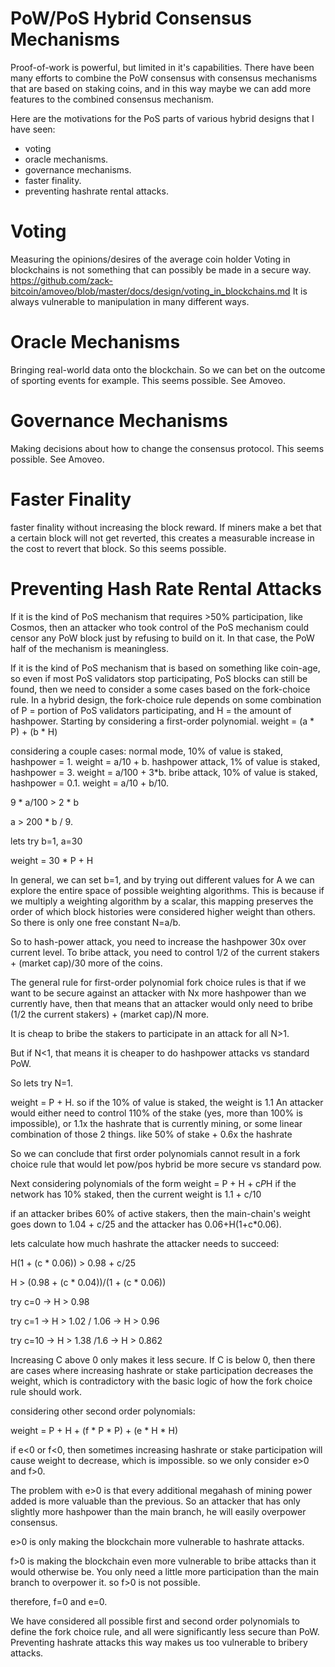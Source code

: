 PoW/PoS Hybrid Consensus Mechanisms
=========

Proof-of-work is powerful, but limited in it's capabilities.
There have been many efforts to combine the PoW consensus with consensus mechanisms that are based on staking coins, and in this way maybe we can add more features to the combined consensus mechanism.

Here are the motivations for the PoS parts of various hybrid designs that I have seen:
* voting
* oracle mechanisms.
* governance mechanisms. 
* faster finality.
* preventing hashrate rental attacks.

Voting
========

Measuring the opinions/desires of the average coin holder
Voting in blockchains is not something that can possibly be made in a secure way. https://github.com/zack-bitcoin/amoveo/blob/master/docs/design/voting_in_blockchains.md
It is always vulnerable to manipulation in many different ways.

Oracle Mechanisms
=========

Bringing real-world data onto the blockchain. So we can bet on the outcome of sporting events for example.
This seems possible. See Amoveo.


Governance Mechanisms
========

Making decisions about how to change the consensus protocol.
This seems possible. See Amoveo.

Faster Finality
========

faster finality without increasing the block reward.
If miners make a bet that a certain block will not get reverted, this creates a measurable increase in the cost to revert that block.
So this seems possible.

Preventing Hash Rate Rental Attacks
========

If it is the kind of PoS mechanism that requires >50% participation, like Cosmos, then an attacker who took control of the PoS mechanism could censor any PoW block just by refusing to build on it. In that case, the PoW half of the mechanism is meaningless.

If it is the kind of PoS mechanism that is based on something like coin-age, so even if most PoS validators stop participating, PoS blocks can still be found, then we need to consider a some cases based on the fork-choice rule.
In a hybrid design, the fork-choice rule depends on some combination of P = portion of PoS validators participating, and H = the amount of hashpower.
Starting by considering a first-order polynomial. weight = (a * P) + (b * H)

considering a couple cases:
normal mode, 10% of value is staked, hashpower = 1. weight = a/10 + b.
hashpower attack, 1% of value is staked, hashpower = 3. weight = a/100 + 3*b.
bribe attack, 10% of value is staked, hashpower = 0.1. weight = a/10 + b/10.

9 * a/100 > 2 * b

a > 200 * b / 9.

lets try b=1, a=30

weight = 30 * P + H

In general, we can set b=1, and by trying out different values for A we can explore the entire space of possible weighting algorithms. This is because if we multiply a weighting algorithm by a scalar, this mapping preserves the order of which block histories were considered higher weight than others. So there is only one free constant N=a/b.

So to hash-power attack, you need to increase the hashpower 30x over current level.
To bribe attack, you need to control 1/2 of the current stakers + (market cap)/30 more of the coins.

The general rule for first-order polynomial fork choice rules is that if we want to be secure against an attacker with Nx more hashpower than we currently have, then that means that an attacker would only need to bribe (1/2 the current stakers) + (market cap)/N more.

It is cheap to bribe the stakers to participate in an attack for all N>1.

But if N<1, that means it is cheaper to do hashpower attacks vs standard PoW.

So lets try N=1.

weight = P + H.
so if the 10% of value is staked, the weight is 1.1
An attacker would either need to control 110% of the stake (yes, more than 100% is impossible), or 1.1x the hashrate that is currently mining, or some linear combination of those 2 things. like 50% of stake + 0.6x the hashrate

So we can conclude that first order polynomials cannot result in a fork choice rule that would let pow/pos hybrid be more secure vs standard pow.


Next considering polynomials of the form weight = P + H + c*P*H
if the network has 10% staked, then the current weight is 1.1 + c/10

if an attacker bribes 60% of active stakers, then the main-chain's weight goes down to 1.04 + c/25
and the attacker has 0.06+H(1+c*0.06).

lets calculate how much hashrate the attacker needs to succeed:

H(1 + (c * 0.06)) > 0.98 + c/25

H > (0.98 + (c * 0.04))/(1 + (c * 0.06))

try c=0 -> H > 0.98

try c=1 -> H > 1.02 / 1.06 -> H > 0.96

try c=10 -> H > 1.38 /1.6 -> H > 0.862

Increasing C above 0 only makes it less secure.
If C is below 0, then there are cases where increasing hashrate or stake participation decreases the weight, which is contradictory with the basic logic of how the fork choice rule should work.

considering other second order polynomials:

weight = P + H + (f * P * P) + (e * H * H)

if e<0 or f<0, then sometimes increasing hashrate or stake participation will cause weight to decrease, which is impossible. so we only consider e>0 and f>0.

The problem with e>0 is that every additional megahash of mining power added is more valuable than the previous. So an attacker that has only slightly more hashpower than the main branch, he will easily overpower consensus.

e>0 is only making the blockchain more vulnerable to hashrate attacks.

f>0 is making the blockchain even more vulnerable to bribe attacks than it would otherwise be. You only need a little more participation than the main branch to overpower it. so f>0 is not possible.

therefore, f=0 and e=0.

We have considered all possible first and second order polynomials to define the fork choice rule, and all were significantly less secure than PoW.
Preventing hashrate attacks this way makes us too vulnerable to bribery attacks.

